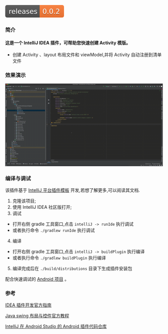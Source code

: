 <p>
    <a href="https://github.com/abbenyyyyyy/Quick-Create-Android-Template/releases" target="_blank"><img src="readme_resources/releases-0.0.2-blue.svg" alt="version" /></a>
</p>

### 简介
<!-- Plugin description -->
#### 这是一个 IntelliJ IDEA 插件，可帮助您快速创建 Activity 模版。

- 创建 Activity 、layout 布局文件和 viewModel,并将 Activity 自动注册到清单文件

<!-- Plugin description end -->

### 效果演示

![Screencast](./readme_resources/Quick-Create-Android-Template.gif)

### 编译与调试

该插件基于 [IntelliJ 平台插件模板](https://github.com/JetBrains/intellij-platform-plugin-template) 开发,若想了解更多,可以阅读其文档.

1. 克隆该项目;
2. 使用 IntelliJ IDEA 社区版打开;
3. 调试
  - 打开右侧 gradle 工具窗口,点击 `intelliJ -> runIde` 执行调试
  - 或者执行命令 `./gradlew runIde` 执行调试
4. 编译
  - 打开右侧 gradle 工具窗口,点击 `intelliJ -> buildPlugin` 执行编译
  - 或者执行命令 `./gradlew buildPlugin` 执行编译
5. 编译完成后在 `./build/distributions` 目录下生成插件安装包

配合快速调试的 [Android 项目](https://github.com/abbenyyyyyy/DebugAndroidPlugin) 。

### 参考

[IDEA 插件开发官方指南](https://plugins.jetbrains.com/docs/intellij/welcome.html)

[Java swing 布局与控件官方教程](https://docs.oracle.com/javase/tutorial/uiswing/layout/index.html)

[IntelliJ 在 Android Studio 的 Android 插件代码仓库](https://github.com/JetBrains/android)
